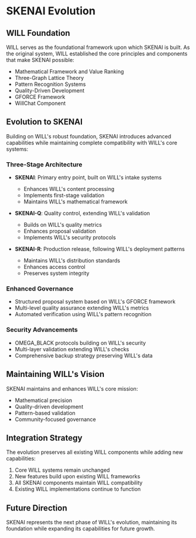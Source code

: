 # SKENAI Evolution

## WILL Foundation

WILL serves as the foundational framework upon which SKENAI is built. As the original system, WILL established the core principles and components that make SKENAI possible:

- Mathematical Framework and Value Ranking
- Three-Graph Lattice Theory
- Pattern Recognition Systems
- Quality-Driven Development
- GFORCE Framework
- WillChat Component

## Evolution to SKENAI

Building on WILL's robust foundation, SKENAI introduces advanced capabilities while maintaining complete compatibility with WILL's core systems:

### Three-Stage Architecture
- **SKENAI**: Primary entry point, built on WILL's intake systems
  - Enhances WILL's content processing
  - Implements first-stage validation
  - Maintains WILL's mathematical framework

- **SKENAI-Q**: Quality control, extending WILL's validation
  - Builds on WILL's quality metrics
  - Enhances proposal validation
  - Implements WILL's security protocols

- **SKENAI-R**: Production release, following WILL's deployment patterns
  - Maintains WILL's distribution standards
  - Enhances access control
  - Preserves system integrity

### Enhanced Governance
- Structured proposal system based on WILL's GFORCE framework
- Multi-level quality assurance extending WILL's metrics
- Automated verification using WILL's pattern recognition

### Security Advancements
- OMEGA_BLACK protocols building on WILL's security
- Multi-layer validation extending WILL's checks
- Comprehensive backup strategy preserving WILL's data

## Maintaining WILL's Vision

SKENAI maintains and enhances WILL's core mission:
- Mathematical precision
- Quality-driven development
- Pattern-based validation
- Community-focused governance

## Integration Strategy

The evolution preserves all existing WILL components while adding new capabilities:
1. Core WILL systems remain unchanged
2. New features build upon existing WILL frameworks
3. All SKENAI components maintain WILL compatibility
4. Existing WILL implementations continue to function

## Future Direction

SKENAI represents the next phase of WILL's evolution, maintaining its foundation while expanding its capabilities for future growth.
